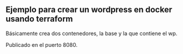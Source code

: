 ## Ejemplo para crear un wordpress en docker usando terraform

Básicamente crea dos contenedores, la base y la que contiene el wp.

Publicado en el puerto 8080.


